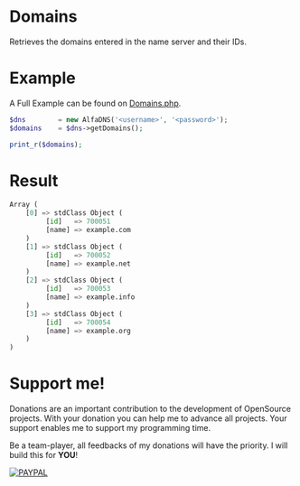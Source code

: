 # Domains
Retrieves the domains entered in the name server and their IDs.

# Example
A Full Example can be found on [Domains.php](Domains.php).

```php
$dns		= new AlfaDNS('<username>', '<password>');
$domains	= $dns->getDomains();

print_r($domains);
```

# Result
```python
Array (
    [0] => stdClass Object (
         [id]	=> 700051
         [name]	=> example.com
    )
    [1] => stdClass Object (
         [id]	=> 700052
         [name]	=> example.net
    )
    [2] => stdClass Object (
         [id]	=> 700053
         [name]	=> example.info
	)
    [3] => stdClass Object (
         [id]	=> 700054
         [name]	=> example.org
    )
)
```

# Support me!
Donations are an important contribution to the development of OpenSource projects. With your donation you can help me to advance all projects. Your support enables me to support my programming time.

Be a team-player, all feedbacks of my donations will have the priority. I will build this for **YOU**!

[![PAYPAL]](https://paypal.me/debitdirect)

[PAYPAL]: https://img.shields.io/badge/PayPal-%24?style=for-the-badge&logo=paypal&color=%23169BD7
